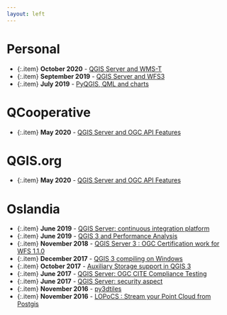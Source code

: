 ```yaml
---
layout: left
---
```



# Personal

  + {:.item} **October 2020** - <a href="https://pblottiere.github.io/2020/10/06/wmst/">QGIS Server and WMS-T</a>
  + {:.item} **September 2019** - <a href="https://pblottiere.github.io/2019/09/18/wfs3/">QGIS Server and WFS3</a>
  + {:.item} **July 2019** - <a href="https://pblottiere.github.io/2019/07/30/qml/">PyQGIS, QML and charts</a>


# QCooperative

  + {:.item} **May 2020** - <a href="https://www.qcooperative.net/blog/ogcapif/">QGIS Server and OGC API Features</a>


# QGIS.org

  + {:.item} **May 2020** - <a href="http://blog.qgis.org/2020/05/13/qgis-server-and-ogc-api-features/">QGIS Server and OGC API Features</a>


# Oslandia

  + {:.item} **June 2019** - <a href="https://oslandia.com/en/2019/06/27/qgis-server-continuous-integration-platform/">QGIS Server: continuous integration platform</a>
  + {:.item} **June 2019** - <a href="https://oslandia.com/2019/06/21/qgis-3-and-performance-analysis/">QGIS 3 and Performance Analysis</a>
  + {:.item} **November 2018** - <a href="https://oslandia.com/2018/11/06/qgis-server-3-ogc-certification-work-for-wfs-1-1-0/">QGIS Server 3 : OGC Certification work for WFS 1.1.0</a>
  + {:.item} **December 2017** - <a href="https://oslandia.com/2017/12/20/qgis-3-compiling-on-windows/">QGIS 3 compiling on Windows</a>
  + {:.item} **October 2017** - <a href="https://oslandia.com/2017/10/17/auxiliary-storage-support-in-qgis-3/">Auxiliary Storage support in QGIS 3</a>
  + {:.item} **June 2017** - <a href="https://oslandia.com/2017/06/16/qgis-server-ogc-cite-compliance-testing/">QGIS Server: OGC CITE Compliance Testing</a>
  + {:.item} **June 2017** - <a href="https://oslandia.com/2017/06/14/qgis-server-security-aspect/">QGIS Server: security aspect</a>
  + {:.item} **November 2016** - <a href="https://oslandia.com/en/2016/11/08/py3dtiles/">py3dtiles</a>
  + {:.item} **November 2016** - <a href="https://oslandia.com/en/2016/11/03/locpocs-stream-point-cloud-postgis/">LOPoCS : Stream your Point Cloud from Postgis</a>
